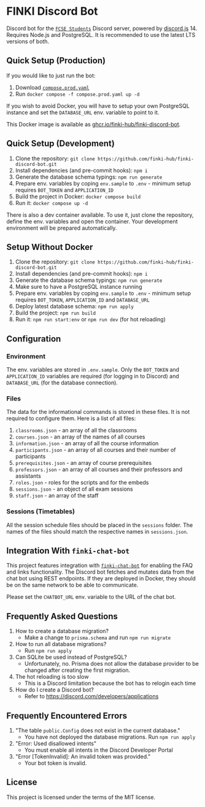 # FINKI Discord Bot

Discord bot for the [`FCSE Students`](https://discord.gg/finki-studenti-810997107376914444) Discord server, powered by [discord.js](https://github.com/discordjs/discord.js) 14. Requires Node.js and PostgreSQL. It is recommended to use the latest LTS versions of both.

## Quick Setup (Production)

If you would like to just run the bot:

1. Download [`compose.prod.yaml`](./compose.prod.yaml)
2. Run `docker compose -f compose.prod.yaml up -d`

If you wish to avoid Docker, you will have to setup your own PostgreSQL instance and set the `DATABASE_URL` env. variable to point to it.

This Docker image is available as [ghcr.io/finki-hub/finki-discord-bot](https://github.com/finki-hub/finki-discord-bot/pkgs/container/finki-discord-bot).

## Quick Setup (Development)

1. Clone the repository: `git clone https://github.com/finki-hub/finki-discord-bot.git`
2. Install dependencies (and pre-commit hooks): `npm i`
3. Generate the database schema typings: `npm run generate`
4. Prepare env. variables by coping `env.sample` to `.env` - minimum setup requires `BOT_TOKEN` and `APPLICATION_ID`
5. Build the project in Docker: `docker compose build`
6. Run it: `docker compose up -d`

There is also a dev container available. To use it, just clone the repository, define the env. variables and open the container. Your development environment will be prepared automatically.

## Setup Without Docker

1. Clone the repository: `git clone https://github.com/finki-hub/finki-discord-bot.git`
2. Install dependencies (and pre-commit hooks): `npm i`
3. Generate the database schema typings: `npm run generate`
4. Make sure to have a PostgreSQL instance running
5. Prepare env. variables by coping `env.sample` to `.env` - minimum setup requires `BOT_TOKEN`, `APPLICATION_ID` and `DATABASE_URL`
6. Deploy latest database schema: `npm run apply`
7. Build the project: `npm run build`
8. Run it: `npm run start:env` or `npm run dev` (for hot reloading)

## Configuration

### Environment

The env. variables are stored in `.env.sample`. Only the `BOT_TOKEN` and `APPLICATION_ID` variables are required (for logging in to Discord) and `DATABASE_URL` (for the database connection).

### Files

The data for the informational commands is stored in these files. It is not required to configure them. Here is a list of all files:

1. `classrooms.json` - an array of all the classrooms
2. `courses.json` - an array of the names of all courses
3. `information.json` - an array of all the course information
4. `participants.json` - an array of all courses and their number of participants
5. `prerequisites.json` - an array of course prerequisites
6. `professors.json` - an array of all courses and their professors and assistants
7. `roles.json` - roles for the scripts and for the embeds
8. `sessions.json` - an object of all exam sessions
9. `staff.json` - an array of the staff

### Sessions (Timetables)

All the session schedule files should be placed in the `sessions` folder. The names of the files should match the respective names in `sessions.json`.

## Integration With `finki-chat-bot`

This project features integration with [`finki-chat-bot`](https://github.com/finki-hub/finki-chat-bot) for enabling the FAQ and links functionality. The Discord bot fetches and mutates data from the chat bot using REST endpoints. If they are deployed in Docker, they should be on the same network to be able to communicate.

Please set the `CHATBOT_URL` env. variable to the URL of the chat bot.

## Frequently Asked Questions

1. How to create a database migration?
   - Make a change to `prisma.schema` and run `npm run migrate`
2. How to run all database migrations?
   - Run `npm run apply`
3. Can SQLite be used instead of PostgreSQL?
   - Unfortunately, no. Prisma does not allow the database provider to be changed after creating the first migration.
4. The hot reloading is too slow
   - This is a Discord limitation because the bot has to relogin each time
5. How do I create a Discord bot?
   - Refer to <https://discord.com/developers/applications>

## Frequently Encountered Errors

1. "The table `public.Config` does not exist in the current database."
   - You have not deployed the database migrations. Run `npm run apply`
2. "Error: Used disallowed intents"
   - You must enable all intents in the Discord Developer Portal
3. "Error \[TokenInvalid]: An invalid token was provided."
   - Your bot token is invalid.

## License

This project is licensed under the terms of the MIT license.

